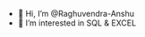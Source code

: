 - 👋 Hi, I’m @Raghuvendra-Anshu
- 👀 I’m interested in SQL & EXCEL


<!---
Raghuvendra-Anshu/Raghuvendra-Anshu is a ✨ special ✨ repository because its `README.md` (this file) appears on your GitHub profile.
You can click the Preview link to take a look at your changes.
--->
